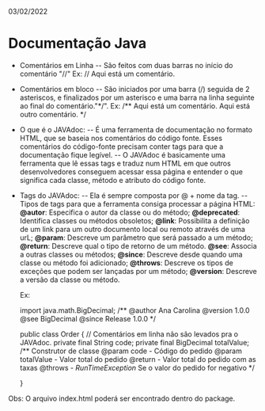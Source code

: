 03/02/2022

# Documentação Java

- Comentários em Linha
-- São feitos com duas barras no início do comentário "//"
    Ex: // Aqui está um comentário. 

- Comentários em bloco
-- São iniciados por uma barra (/) seguida de 2 asteriscos, e finalizados por um asterisco e uma barra na linha seguinte ao final do comentário."*/".
    Ex: /**
Aqui está um comentário. 
Aqui está outro comentário. 
*/

- O que é o JAVAdoc:
-- É uma ferramenta de documentação no formato HTML, que se baseia nos comentários do código fonte. Esses comentários do código-fonte precisam conter tags para que a documentação fique legível. 
-- O JAVAdoc é basicamente uma ferramenta que lê essas tags e traduz num HTML em que outros desenvolvedores conseguem acessar essa página e entender o que significa cada classe, método e atributo do código fonte.

- Tags do JAVAdoc: 
-- Ela é sempre composta por @ + nome da tag. 
-- Tipos de tags para que a ferramenta consiga processar a página HTML:
**@autor**: Especifica o autor da classe ou do método;
**@deprecated**: Identifica classes ou métodos obsoletos;
**@link**: Possibilita a definição de um link para um outro documento local ou remoto através de uma urL;
**@param**: Descreve um parâmetro que será passado a um método;
**@return**: Descreve qual o tipo de retorno de um método.
**@see**: Associa a outras classes ou métodos;
**@since**: Descreve desde quando uma classe ou método foi adicionado;
**@throws**: Descreve os tipos de exceções que podem ser lançadas por um método;
**@version**: Descreve a versão da classe ou método.

    Ex: 
    
    import java.math.BigDecimal;
    /**
     @author Ana Carolina
     @version 1.0.0
     @see BigDecimal
     @since Release 1.0.0
    */
    
    public class Order {
        // Comentários em linha não são levados pra o JAVAdoc. 
        private final String code;
        private final BigDecimal totalValue;
        /**
        Construtor de classe
        @param code - Código do pedido
        @param totalValue - Valor total do pedido
        @return - Valor total do pedido com as taxas
        @throws - *RunTimeException* Se o valor do pedido for negativo
        */
        
    }
 
Obs: O arquivo index.html poderá ser encontrado dentro do package.
    
    